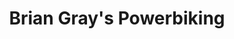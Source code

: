 ---
title: "Brian Gray's Powerbiking"
url: /high-wycombe/brian-grays-powerbiking/
shop: motorcycle
---